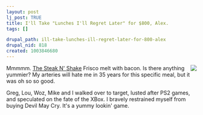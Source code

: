 ```yaml
--- 
layout: post
lj_post: TRUE
title: I'll Take "Lunches I'll Regret Later" for $800, Alex.
tags: []

drupal_path: ill-take-lunches-ill-regret-later-for-800-alex
drupal_nid: 818
created: 1003846680
---
```

<IMG SRC="http://www.steaknshake.com/pics/frisco.jpg" BORDER=0 ALIGN="RIGHT">
Mmmmm. <A HREF="http://www.steaknshake.com">The Steak N' Shake</A> Frisco melt with bacon. Is there anything yummier? My arteries will hate me in 35 years for this specific meal, but it was oh so so good.

Greg, Lou, Woz, Mike and I walked over to target, lusted after PS2 games, and speculated on the fate of the XBox. I bravely restrained myself from buying Devil May Cry. It's a yummy lookin' game.
